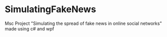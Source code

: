 # SimulatingFakeNews
Msc Project "Simulating the spread of fake news in online social networks" made using c# and wpf
